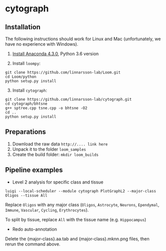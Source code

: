 
# cytograph

## Installation

The following instructions should work for Linux and Mac (unfortunately, we have no 
experience with Windows).

1. [Install Anaconda 4.3.0](https://www.continuum.io/downloads), Python 3.6 version

2. Install `loompy`:

```
git clone https://github.com/linnarsson-lab/Loom.git
cd Loom/python
python setup.py install
```

3. Install `cytograph`:

```
git clone https://github.com/linnarsson-lab/cytograph.git
cd cytograph/bhtsne
g++ sptree.cpp tsne.cpp -o bhtsne -O2
cd ..
python setup.py install
```

## Preparations

1. Download the raw data `http://.... link here`
2. Unpack it to the folder `loom_samples`
3. Create the build folder: `mkdir loom_builds`

## Pipeline examples

* Level 2 analysis for specific class and tissue

`luigi --local-scheduler --module cytograph PlotGraphL2 --major-class Oligos --tissue All`

Replace `Oligos` with any major class (`Oligos`, `Astrocyte`, `Neurons`, `Ependymal`, `Immune`, 
`Vascular`, `Cycling`, `Erythrocytes`).

To split by tissue, replace `All` with the tissue name (e.g. `Hippocampus`)

* Redo auto-annotation

Delete the {major-class}.aa.tab and {major-class}.mknn.png files, then rerun the command above.


